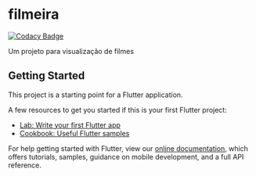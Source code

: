 # filmeira

[![Codacy Badge](https://api.codacy.com/project/badge/Grade/3fdb77f2af6a48ebbf8d54c627892fea)](https://app.codacy.com/gh/gabrielWilli/TMDB-Movie?utm_source=github.com&utm_medium=referral&utm_content=gabrielWilli/TMDB-Movie&utm_campaign=Badge_Grade)

Um projeto para visualização de filmes

## Getting Started

This project is a starting point for a Flutter application.

A few resources to get you started if this is your first Flutter project:

- [Lab: Write your first Flutter app](https://flutter.dev/docs/get-started/codelab)
- [Cookbook: Useful Flutter samples](https://flutter.dev/docs/cookbook)

For help getting started with Flutter, view our
[online documentation](https://flutter.dev/docs), which offers tutorials,
samples, guidance on mobile development, and a full API reference.
